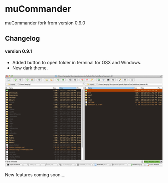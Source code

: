 muCommander
===========

muCommander fork from version 0.9.0

## Changelog
#### version 0.9.1
- Added button to open folder in terminal for OSX and Windows.
- New dark theme.

![Image](muCommander2013-12-12.png?raw=true)


New features coming soon....

